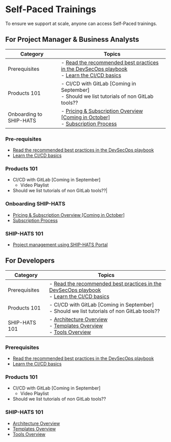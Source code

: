 # Self-Paced Trainings

To ensure we support at scale, anyone can access Self-Paced trainings. 

## For Project Manager & Business Analysts

|Category|Topics|
|---|---|
|Prerequisites|- [Read the recommended best practices in the DevSecOps playbook](https://docs.developer.tech.gov.sg/docs/devsecops-playbook/)<br>- [Learn the CI/CD basics]()|
|Products 101|- CI/CD with GitLab [Coming in September]<br>- Should we list tutorials of non GitLab tools??
|Onboarding to SHIP-HATS|- [Pricing & Subscription Overview [Coming in October]]()<br>- [Subscription Process](subscription) 

### Pre-requisites

- [Read the recommended best practices in the DevSecOps playbook](https://docs.developer.tech.gov.sg/docs/devsecops-playbook/)
- [Learn the CI/CD basics]()

<!--
|Pre-requisites||
|---|---|
[DevSecOps](https://docs.developer.tech.gov.sg/docs/devsecops-playbook/) – read the recommended best practices in the playbook|Tech Doc
CI/CD basics|Self-learn
-->

### Products 101
- CI/CD with GitLab [Coming in September]
    - Video Playlist
- Should we list tutorials of non GitLab tools??|

<!--
|Products 101||
|---|---|
CI/CD with GitLab [Coming in September]|Video Playlist
Should we list tutorials of non GitLab tools??|
-->
 

### Onboarding SHIP-HATS

- [Pricing & Subscription Overview [Coming in October]]()
- [Subscription Process](subscription) 

<!--
|Onboarding SHIP-HATS||
|---|---|
Pricing & Subscription Overview [Coming in October]|Video
Subscription Process |Tech Doc
-->

### SHIP-HATS 101

- [Project management using SHIP-HATS Portal]()

<!--
|SHIP-HATS 101||
|---|---|
Project management using SHIP-HATS Portal|Tech Doc
-->


## For Developers

|Category|Topics|
|---|---|
|Prerequisites|- [Read the recommended best practices in the DevSecOps playbook](https://docs.developer.tech.gov.sg/docs/devsecops-playbook/)<br>- [Learn the CI/CD basics]()|
|Products 101|- CI/CD with GitLab [Coming in September]<br>- Should we list tutorials of non GitLab tools??
|SHIP-HATS 101|- [Architecture Overview](architecture)<br>- [Templates Overview](templates)<br>- [Tools Overview]()

### Prerequisites

- [Read the recommended best practices in the DevSecOps playbook](https://docs.developer.tech.gov.sg/docs/devsecops-playbook/)
- [Learn the CI/CD basics]()

### Products 101

- CI/CD with GitLab [Coming in September]
    - Video Playlist
- Should we list tutorials of non GitLab tools??
 

### SHIP-HATS 101

- [Architecture Overview](architecture)
- [Templates Overview](templates)
- [Tools Overview]()


<!--
|Topic|Resources|
|---|---|
Architecture Overview | Tech Doc
Templates Overview |Tech Doc
Tools Overview|Tech Doc
-->